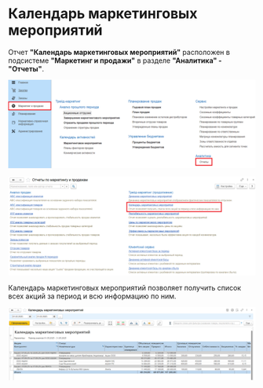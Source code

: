 # Календарь маркетинговых мероприятий

Отчет **"Календарь маркетинговых мероприятий"** расположен в подсистеме **"Маркетинг и продажи"** в разделе **"Аналитика" - "Отчеты"**.

[![1][1]][1]

[![2][2]][2]

Календарь маркетинговых мероприятий позволяет получить список всех акций за период и всю информацию по ним.

[![3][3]][3]

[1]: StockReport.assets/1.png
[2]: StockReport.assets/2.png
[3]: StockReport.assets/3.png
